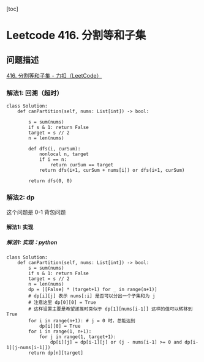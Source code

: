 [toc]

# Leetcode 416. 分割等和子集

## 问题描述

[416. 分割等和子集 - 力扣（LeetCode）](https://leetcode-cn.com/problems/partition-equal-subset-sum/)

### 解法1: 回溯（超时）

```
class Solution:
    def canPartition(self, nums: List[int]) -> bool:
        
        s = sum(nums)
        if s & 1: return False
        target = s // 2
        n = len(nums)

        def dfs(i, curSum):
            nonlocal n, target
            if i == n:
                return curSum == target
            return dfs(i+1, curSum + nums[i]) or dfs(i+1, curSum)

        return dfs(0, 0)
```


### 解法2: dp

这个问题是 0-1 背包问题

#### 解法1: 实现

##### 解法1: 实现：python

```
class Solution:
    def canPartition(self, nums: List[int]) -> bool:
        s = sum(nums)
        if s & 1: return False
        target = s // 2
        n = len(nums)
        dp = [[False] * (target+1) for _ in range(n+1)]
        # dp[i][j] 表示 nums[:i] 是否可以分出一个子集和为 j
        # 注意这里 dp[0][0] = True 
        # 这样设置主要是希望递推时类似于 dp[1][nums[i-1]] 这样的值可以转移到 True
        for i in range(n+1): # j = 0 时，总能达到
            dp[i][0] = True
        for i in range(1, n+1):
            for j in range(1, target+1):
                dp[i][j] = dp[i-1][j] or (j - nums[i-1] >= 0 and dp[i-1][j-nums[i-1]])
        return dp[n][target]
```